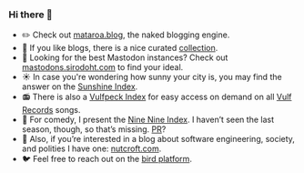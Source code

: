 ### Hi there 👋

- ✏️ Check out [mataroa.blog](https://mataroa.blog/), the naked blogging engine.
- 🎨 If you like blogs, there is a nice curated [collection](https://collection.mataroa.blog/).
- 🐘 Looking for the best Mastodon instances? Check out [mastodons.sirodoht.com](https://mastodons.sirodoht.com/) to find your ideal.
- ☀️ In case you're wondering how sunny your city is, you may find the answer on the [Sunshine Index](https://sun.sirodoht.com/).
- 📻 There is also a [Vulfpeck Index](https://vulfpeck.sirodoht.com/) for easy access on demand on all [Vulf Records](https://vulfpeck.com/) songs.
- 💯 For comedy, I present the [Nine Nine Index](https://99.sirodoht.com/). I haven’t seen the last season, though, so that’s missing. [PR](https://github.com/sirodoht/ninenine)?
- 🍉 Also, if you’re interested in a blog about software engineering, society, and polities I have one: [nutcroft.com](https://nutcroft.com/).
- 🐦 Feel free to reach out on the [bird platform](https://twitter.com/sirodoht).

<!--
**sirodoht/sirodoht** is a ✨ _special_ ✨ repository because its `README.md` (this file) appears on your GitHub profile.

Here are some ideas to get you started:

- 🔭 I’m currently working on ...
- 🌱 I’m currently learning ...
- 👯 I’m looking to collaborate on ...
- 🤔 I’m looking for help with ...
- 💬 Ask me about ...
- 📫 How to reach me: ...
- 😄 Pronouns: ...
- ⚡ Fun fact: ...
-->
